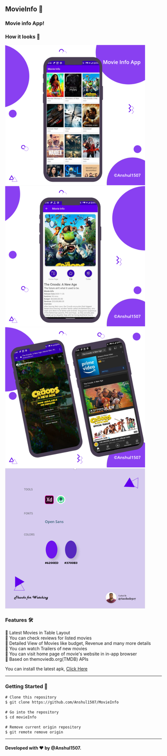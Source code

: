 ## MovieInfo 🎥

### Movie info App!

### How it looks 🧐

<img src="https://github.com/Anshul1507/MovieInfo/blob/master/arts/Movie%20Info-1.png" height="450" ><img src="https://github.com/Anshul1507/MovieInfo/blob/master/arts/Movie%20Info-2.png" height="450" >
<br>
<img src="https://github.com/Anshul1507/MovieInfo/blob/master/arts/Movie%20Info-3.png" height="450" ><img src="https://github.com/Anshul1507/MovieInfo/blob/master/arts/Movie%20Info-4.png" height="450" >

### Features 🛠️

📙 Latest Movies in Table Layout\
📙 You can check reviews for listed movies\
📙 Detailed View of Movies like budget, Revenue and many more details\
📙 You can watch Trailers of new movies\
📙 You can visit home page of movie's website in in-app browser\
📙 Based on themoviedb.org(TMDB) APIs

You can install the latest apk, [Click Here](https://github.com/Anshul1507/MovieInfo/releases/download/v1.0/app-debug.apk) <p> 

---

### Getting Started 🚀

```
# Clone this repository
$ git clone https://github.com/Anshul1507/MovieInfo

# Go into the repository
$ cd movieInfo

# Remove current origin repository
$ git remote remove origin
```

---

#### Developed with ❤ by @Anshul1507.
